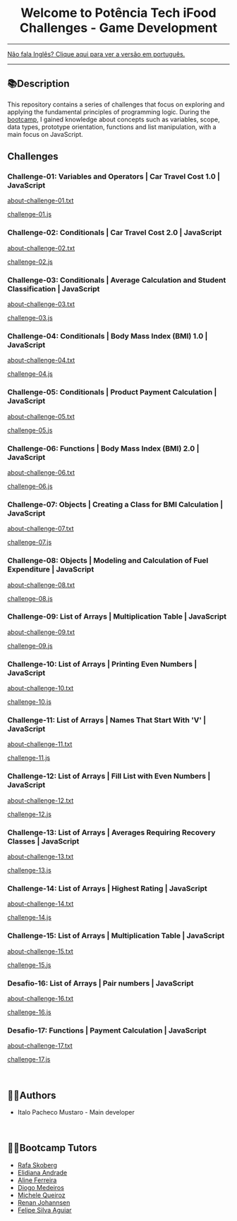 <div align="center">
<h1>Welcome to Potência Tech iFood Challenges - Game Development</h1>
</div>

<hr>
<a href="https://github.com/ItaloPachecoMustaro/dio-game-development-challenges/blob/main/README.md">Não fala Inglês? Clique aqui para ver a versão em português.</a>
<hr>

## 📚Description

This repository contains a series of challenges that focus on exploring and applying the fundamental principles of programming logic. During the [bootcamp](https://web.dio.me/track/potencia-tech-ifood-desenvolvimento-de-jogos), I gained knowledge about concepts such as variables, scope, data types, prototype orientation, functions and list manipulation, with a main focus on JavaScript.

## Challenges

### Challenge-01: Variables and Operators | Car Travel Cost 1.0 | JavaScript

[about-challenge-01.txt](./about-challenge-01.txt)

[challenge-01.js](./challenge-01.js)

### Challenge-02: Conditionals | Car Travel Cost 2.0 | JavaScript

[about-challenge-02.txt](./about-challenge-02.txt)

[challenge-02.js](./challenge-02.js)

### Challenge-03: Conditionals | Average Calculation and Student Classification | JavaScript

[about-challenge-03.txt](./about-challenge-03.txt)

[challenge-03.js](./challenge-03.js)

### Challenge-04: Conditionals | Body Mass Index (BMI) 1.0 | JavaScript

[about-challenge-04.txt](./about-challenge-04.txt)

[challenge-04.js](./challenge-04.js)

### Challenge-05: Conditionals | Product Payment Calculation | JavaScript

[about-challenge-05.txt](./about-challenge-05.txt)

[challenge-05.js](./challenge-05.js)

### Challenge-06: Functions | Body Mass Index (BMI) 2.0 | JavaScript

[about-challenge-06.txt](./about-challenge-06.txt)

[challenge-06.js](./challenge-06.js)

### Challenge-07: Objects | Creating a Class for BMI Calculation | JavaScript

[about-challenge-07.txt](./about-challenge-07.txt)

[challenge-07.js](./challenge-07.js)

### Challenge-08: Objects | Modeling and Calculation of Fuel Expenditure | JavaScript

[about-challenge-08.txt](./about-challenge-08.txt)

[challenge-08.js](./challenge-08.js)

### Challenge-09: List of Arrays | Multiplication Table | JavaScript

[about-challenge-09.txt](./about-challenge-09.txt)

[challenge-09.js](./challenge-09.js)

### Challenge-10: List of Arrays | Printing Even Numbers | JavaScript

[about-challenge-10.txt](./about-challenge-10.txt)

[challenge-10.js](./challenge-10.js)

### Challenge-11: List of Arrays | Names That Start With 'V' | JavaScript

[about-challenge-11.txt](./about-challenge-11.txt)

[challenge-11.js](./challenge-11.js)

### Challenge-12: List of Arrays | Fill List with Even Numbers | JavaScript

[about-challenge-12.txt](./about-challenge-12.txt)

[challenge-12.js](./challenge-12.js)

### Challenge-13: List of Arrays | Averages Requiring Recovery Classes | JavaScript

[about-challenge-13.txt](./about-challenge-13.txt)

[challenge-13.js](./challenge-13.js)

### Challenge-14: List of Arrays | Highest Rating | JavaScript

[about-challenge-14.txt](./about-challenge-14.txt)

[challenge-14.js](./challenge-14.js)

### Challenge-15: List of Arrays | Multiplication Table | JavaScript

[about-challenge-15.txt](./about-challenge-15.txt)

[challenge-15.js](./challenge-15.js)

### Desafio-16: List of Arrays | Pair numbers | JavaScript

[about-challenge-16.txt](./about-challenge-16.txt)

[challenge-16.js](./challenge-16.js)

### Desafio-17: Functions | Payment Calculation | JavaScript

[about-challenge-17.txt](./about-challenge-17.txt)

[challenge-17.js](./challenge-17.js)

<br>

## 🧑‍💻Authors

- Italo Pacheco Mustaro - Main developer

<br>

## 👨‍🏫Bootcamp Tutors

- [Rafa Skoberg](https://www.linkedin.com/in/rafaskoberg/)
- [Elidiana Andrade](https://www.linkedin.com/in/elidianaandrade/)
- [Aline Ferreira](https://www.linkedin.com/in/aalineferreira/)
- [Diogo Medeiros](https://www.linkedin.com/in/diogomainardes/)
- [Michele Queiroz](https://www.linkedin.com/in/michelequeirozambrosio/)
- [Renan Johannsen](https://www.linkedin.com/in/renanjpaula/)
- [Felipe Silva Aguiar](https://www.linkedin.com/in/felipe-exe/)
  <br>
